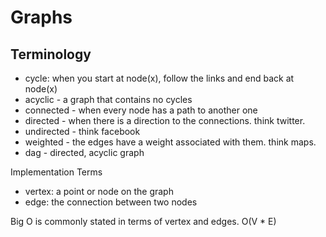 # Graphs

## Terminology

-   cycle: when you start at node(x), follow the links and end back at node(x)
-   acyclic - a graph that contains no cycles
-   connected - when every node has a path to another one
-   directed - when there is a direction to the connections. think twitter.
-   undirected - think facebook
-   weighted - the edges have a weight associated with them. think maps.
-   dag - directed, acyclic graph

Implementation Terms

-   vertex: a point or node on the graph
-   edge: the connection between two nodes

Big O is commonly stated in terms of vertex and edges. O(V \* E)
